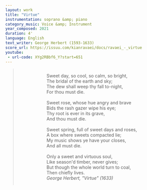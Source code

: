 ```yaml
---
layout: work
title: "Virtue"
instrumentation: soprano &amp; piano
category_music: Voice &amp; Instrument
year_composed: 2021
duration: 4'
language: English
text_writer: George Herbert (1593-1633)
score_url: https://issuu.com/kianravaei/docs/ravaei_-_virtue
youtube:
 - url-code: XYg2RBbf6_Y?start=651
---
```

<blockquote>
<div style="text-align: center;">
<p style="display: inline-block; text-align: left;">Sweet day, so cool, so calm, so bright,<br>
The bridal of the earth and sky;<br>
The dew shall weep thy fall to-night,<br>
For thou must die.<br>
<br>
Sweet rose, whose hue angry and brave<br>
Bids the rash gazer wipe his eye;<br>
Thy root is ever in its grave,<br>
And thou must die.<br>
<br>
Sweet spring, full of sweet days and roses,<br>
A box where sweets compacted lie;<br>
My music shows ye have your closes,<br>
And all must die.<br>
<br>
Only a sweet and virtuous soul,<br>
Like season'd timber, never gives;<br>
But though the whole world turn to coal,<br>
Then chiefly lives.<br>
<cite style="text-align:right;">George Herbert, "Virtue" (1633)</cite></p>
</div>
</blockquote>
